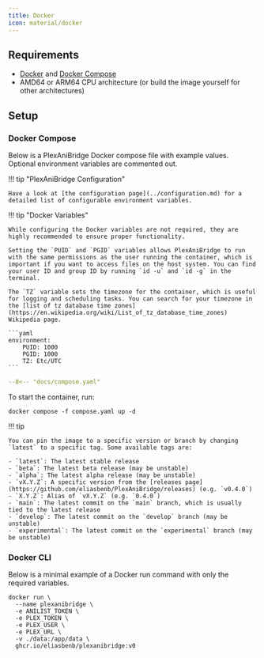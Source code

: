 ```yaml
---
title: Docker
icon: material/docker
---
```


## Requirements

- [Docker](https://docs.docker.com/get-docker/) and [Docker Compose](https://docs.docker.com/compose/install/)
- AMD64 or ARM64 CPU architecture (or build the image yourself for other architectures)

## Setup

### Docker Compose

Below is a PlexAniBridge Docker compose file with example values. Optional environment variables are commented out.

!!! tip "PlexAniBridge Configuration"

    Have a look at [the configuration page](../configuration.md) for a detailed list of configurable environment variables.

!!! tip "Docker Variables"

    While configuring the Docker variables are not required, they are highly recommended to ensure proper functionality.

    Setting the `PUID` and `PGID` variables allows PlexAniBridge to run with the same permissions as the user running the container, which is important if you want to access files on the host system. You can find your user ID and group ID by running `id -u` and `id -g` in the terminal.

    The `TZ` variable sets the timezone for the container, which is useful for logging and scheduling tasks. You can search for your timezone in the [list of tz database time zones](https://en.wikipedia.org/wiki/List_of_tz_database_time_zones) Wikipedia page.

    ```yaml
    environment:
        PUID: 1000
        PGID: 1000
        TZ: Etc/UTC
    ```

```yaml title="compose.yaml"
--8<-- "docs/compose.yaml"
```

To start the container, run:

```shell
docker compose -f compose.yaml up -d
```

!!! tip

    You can pin the image to a specific version or branch by changing `latest` to a specific tag. Some available tags are:
    
    - `latest`: The latest stable release
    - `beta`: The latest beta release (may be unstable)
    - `alpha`: The latest alpha release (may be unstable)
    - `vX.Y.Z`: A specific version from the [releases page](https://github.com/eliasbenb/PlexAniBridge/releases) (e.g. `v0.4.0`)
    - `X.Y.Z`: Alias of `vX.Y.Z` (e.g. `0.4.0`)
    - `main`: The latest commit on the `main` branch, which is usually tied to the latest release
    - `develop`: The latest commit on the `develop` branch (may be unstable)
    - `experimental`: The latest commit on the `experimental` branch (may be unstable)


### Docker CLI

Below is a minimal example of a Docker run command with only the required variables.

```shell
docker run \
  --name plexanibridge \
  -e ANILIST_TOKEN \
  -e PLEX_TOKEN \
  -e PLEX_USER \
  -e PLEX_URL \
  -v ./data:/app/data \
  ghcr.io/eliasbenb/plexanibridge:v0
```
